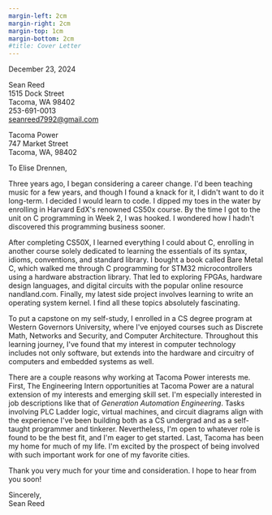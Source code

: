 ```yaml
---
margin-left: 2cm
margin-right: 2cm
margin-top: 1cm
margin-bottom: 2cm
#title: Cover Letter
---
```

<span style="float:left">December 23, 2024</span><br>

<span style="float:left">Sean Reed</span><br>
<span style="float:left">1515 Dock Street</span><br>
<span style="float:left">Tacoma, WA 98402</span><br>
<span style="float:left">253-691-0013</span><br>
<span style="float:left">seanreed7992@gmail.com</span><br>

<span style="float:left">Tacoma Power</span><br>
<span style="float:left">747 Market Street</span><br>
<span style="float:left">Tacoma, WA, 98402</span><br>

To Elise Drennen,

Three years ago, I began considering a career change. I'd been teaching music for a few years, and though I found a knack for it, I didn't want to do it long-term. I decided I would learn to code. I dipped my toes in the water by enrolling in Harvard EdX's renowned CS50x course. By the time I got to the unit on C programming in Week 2, I was hooked. I wondered how I hadn't discovered this programming business sooner. 

After completing CS50X, I learned everything I could about C, enrolling in another course solely dedicated to learning the essentials of its syntax, idioms, conventions, and standard library. I bought a book called Bare Metal C, which walked me through C programming for STM32 microcontrollers using a hardware abstraction library. That led to exploring FPGAs, hardware design languages, and digital circuits with the popular online resource nandland.com. Finally, my latest side project involves learning to write an operating system kernel. I find all these topics absolutely fascinating. 

To put a capstone on my self-study, I enrolled in a CS degree program at Western Governors University, where I've enjoyed courses such as Discrete Math, Networks and Security, and Computer Architecture. Throughout this learning journey, I've found that my interest in computer technology includes not only software, but extends into the hardware and circuitry of computers and embedded systems as well.
 
There are a couple reasons why working at Tacoma Power interests me. First, The Engineering Intern opportunities at Tacoma Power are a natural extension of my interests and emerging skill set. I'm especially interested in job descriptions like that of _Generation Automation Engineering_. Tasks involving PLC Ladder logic, virtual machines, and circuit diagrams align with the experience I've been building both as a CS undergrad and as a self-taught programmer and tinkerer. Nevertheless, I'm open to whatever role is found to be the best fit, and I'm eager to get started. Last, Tacoma has been my home for much of my life. I'm excited by the prospect of being involved with such important work for one of my favorite cities.

Thank you very much for your time and consideration. I hope to hear from you soon! 

Sincerely,  
Sean Reed

